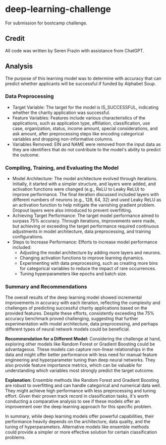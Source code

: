 # deep-learning-challenge

For submission for bootcamp challenge.

## Credit

All code was written by Seren Frazin with assistance from ChatGPT.

## Analysis

The purpose of this learning model was to determine with accuracy that can predict whether applicants will be successful if funded by Alphabet Soup.

### Data Preprocessing
- Target Variable: The target for the model is IS_SUCCESSFUL, indicating whether the charity application was successful.
- Feature Variables: Features include various characteristics of the applications, such as application type, affiliation, classification, use case, organization, status, income amount, special considerations, and ask amount, after preprocessing steps like encoding categorical variables and dropping non-informative columns.
- Variables Removed: EIN and NAME were removed from the input data as they are identifiers that do not contribute to the model's ability to predict the outcome.

### Compiling, Training, and Evaluating the Model
- Model Architecture: The model architecture evolved through iterations. Initially, it started with a simpler structure, and layers were added, and activation functions were changed (e.g., ReLU to Leaky ReLU) to improve performance. The final iteration discussed included layers with different numbers of neurons (e.g., 128, 64, 32) and used Leaky ReLU as an activation function to help mitigate the vanishing gradient problem. Dropout layers were also introduced to prevent overfitting.
- Achieving Target Performance: The target model performance aimed to surpass 75% accuracy. Through iterations, improvements were made, but achieving or exceeding the target performance required continuous adjustments in model architecture, data preprocessing, and training configurations.
- Steps to Increase Performance: Efforts to increase model performance included:
    - Adjusting the model architecture by adding more layers and neurons.
    - Changing activation functions to improve learning dynamics.
    - Experimenting with data preprocessing, such as creating more bins for categorical variables to reduce the impact of rare occurrences.
    - Tuning hyperparameters like epochs and batch size.

### Summary and Recommendations
The overall results of the deep learning model showed incremental improvements in accuracy with each iteration, reflecting the complexity and challenges of predicting successful charity applications based on the provided features. Despite these efforts, consistently exceeding the 75% accuracy benchmark proved challenging, suggesting that further experimentation with model architecture, data preprocessing, and perhaps different types of neural network models could be beneficial.

**Recommendation for a Different Model:** Considering the challenge at hand, exploring other models like Random Forest or Gradient Boosting could be advantageous. These models can capture non-linear relationships in the data and might offer better performance with less need for manual feature engineering and hyperparameter tuning than deep neural networks. They also provide feature importance metrics, which can be valuable for understanding which variables most strongly predict the target outcome.

**Explanation:** Ensemble methods like Random Forest and Gradient Boosting are robust to overfitting and can handle categorical and numerical data well. They might achieve high performance with less preprocessing and tuning effort. Given their proven track record in classification tasks, it's worth conducting a comparative analysis to see if these models offer an improvement over the deep learning approach for this specific problem.

In summary, while deep learning models offer powerful capabilities, their performance heavily depends on the architecture, data quality, and the tuning of hyperparameters. Alternative models like ensemble methods could provide a simpler or more effective solution for certain classification problems.